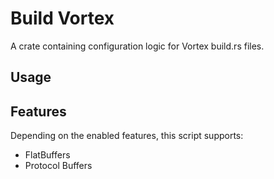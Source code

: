 # Build Vortex

A crate containing configuration logic for Vortex build.rs files.

## Usage

## Features

Depending on the enabled features, this script supports:

* FlatBuffers
* Protocol Buffers